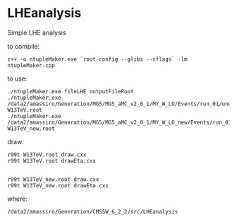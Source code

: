 LHEanalysis
===========

Simple LHE analysis


to compile:

    c++ -o ntupleMaker.exe `root-config --glibs --cflags` -lm ntupleMaker.cpp

to use:

    ./ntupleMaker.exe fileLHE outputFileRoot
    ./ntupleMaker.exe /data2/amassiro/Generation/MG5/MG5_aMC_v2_0_1/MY_W_LO/Events/run_01/unweighted_events.lhe   W13TeV.root
    ./ntupleMaker.exe /data2/amassiro/Generation/MG5/MG5_aMC_v2_0_1/MY_W_LO_new/Events/run_01/unweighted_events.lhe   W13TeV_new.root

draw:

    r99t W13TeV.root draw.cxx
    r99t W13TeV.root drawEta.cxx


    r99t W13TeV_new.root draw.cxx
    r99t W13TeV_new.root drawEta.cxx


where: 

    /data2/amassiro/Generation/CMSSW_6_2_2/src/LHEanalysis



